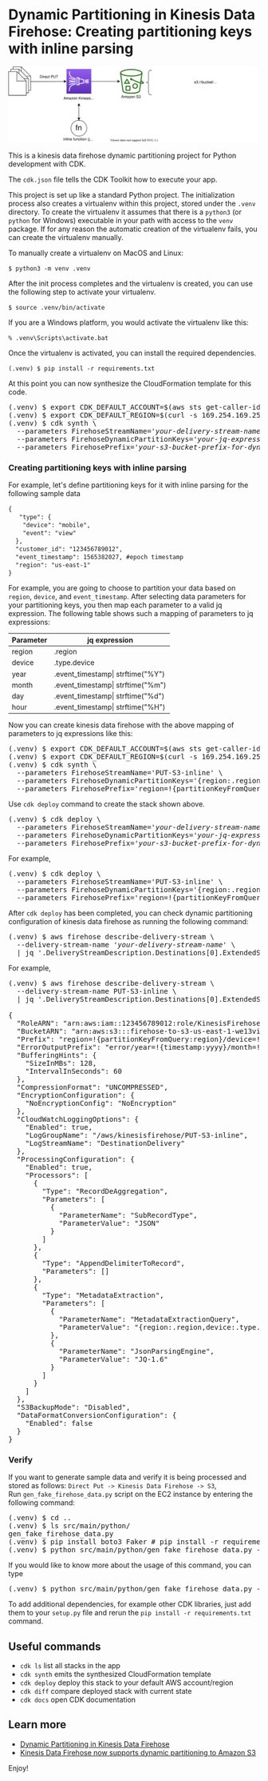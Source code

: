 
# Dynamic Partitioning in Kinesis Data Firehose: Creating partitioning keys with inline parsing

![firehose_dynamic_partition_with_inline](./firehose_dynamic_partition_with_inline.svg)

This is a kinesis data firehose dynamic partitioning project for Python development with CDK.

The `cdk.json` file tells the CDK Toolkit how to execute your app.

This project is set up like a standard Python project.  The initialization
process also creates a virtualenv within this project, stored under the `.venv`
directory.  To create the virtualenv it assumes that there is a `python3`
(or `python` for Windows) executable in your path with access to the `venv`
package. If for any reason the automatic creation of the virtualenv fails,
you can create the virtualenv manually.

To manually create a virtualenv on MacOS and Linux:

```
$ python3 -m venv .venv
```

After the init process completes and the virtualenv is created, you can use the following
step to activate your virtualenv.

```
$ source .venv/bin/activate
```

If you are a Windows platform, you would activate the virtualenv like this:

```
% .venv\Scripts\activate.bat
```

Once the virtualenv is activated, you can install the required dependencies.

```
(.venv) $ pip install -r requirements.txt
```

At this point you can now synthesize the CloudFormation template for this code.

<pre>
(.venv) $ export CDK_DEFAULT_ACCOUNT=$(aws sts get-caller-identity --query Account --output text)
(.venv) $ export CDK_DEFAULT_REGION=$(curl -s 169.254.169.254/latest/dynamic/instance-identity/document | jq -r .region)
(.venv) $ cdk synth \
  --parameters FirehoseStreamName=<i>'your-delivery-stream-name'</i> \
  --parameters FirehoseDynamicPartitionKeys=<i>'your-jq-expressions-to-parse-dynamic-partition-keys'</i> \
  --parameters FirehosePrefix=<i>'your-s3-bucket-prefix-for-dynamic-partitioning'</i>
</pre>

### Creating partitioning keys with inline parsing

For example, let's define partitioning keys for it with inline parsing for the following sample data

```
{  
   "type": {  
    "device": "mobile",  
    "event": "view" 
  },  
  "customer_id": "123456789012",  
  "event_timestamp": 1565382027, #epoch timestamp  
  "region": "us-east-1"  
}
```

For example, you are going to choose to partition your data based on `region`, `device`, and `event_timestamp`.
After selecting data parameters for your partitioning keys, you then map each parameter to a valid jq expression. 
The following table shows such a mapping of parameters to jq expressions:

| Parameter	| jq expression |
|-----------|---------------|
| region | .region |
| device | .type.device |
| year | .event_timestamp\| strftime("%Y") |
| month	| .event_timestamp\| strftime("%m") |
| day | .event_timestamp\| strftime("%d") |
| hour | .event_timestamp\| strftime("%H") |

Now you can create kinesis data firehose with the above mapping of parameters to jq expressions like this:

<pre>
(.venv) $ export CDK_DEFAULT_ACCOUNT=$(aws sts get-caller-identity --query Account --output text)
(.venv) $ export CDK_DEFAULT_REGION=$(curl -s 169.254.169.254/latest/dynamic/instance-identity/document | jq -r .region)
(.venv) $ cdk synth \
  --parameters FirehoseStreamName='PUT-S3-inline' \
  --parameters FirehoseDynamicPartitionKeys='{region:.region,device:.type.device,year:.event_timestamp|strftime("%Y"),month:.event_timestamp|strftime("%m"),day:.event_timestamp|strftime("%d"),hour:.event_timestamp|strftime("%H")}' \
  --parameters FirehosePrefix='region=!{partitionKeyFromQuery:region}/device=!{partitionKeyFromQuery:device}/year=!{partitionKeyFromQuery:year}/month=!{partitionKeyFromQuery:month}/day=!{partitionKeyFromQuery:day}/hour=!{partitionKeyFromQuery:hour}/'
</pre>

Use `cdk deploy` command to create the stack shown above.

<pre>
(.venv) $ cdk deploy \
  --parameters FirehoseStreamName=<i>'your-delivery-stream-name'</i> \
  --parameters FirehoseDynamicPartitionKeys=<i>'your-jq-expressions-to-parse-dynamic-partition-keys'</i> \
  --parameters FirehosePrefix=<i>'your-s3-bucket-prefix-for-dynamic-partitioning'</i>
</pre>

For example,
<pre>
(.venv) $ cdk deploy \
  --parameters FirehoseStreamName='PUT-S3-inline' \
  --parameters FirehoseDynamicPartitionKeys='{region:.region,device:.type.device,year:.event_timestamp|strftime("%Y"),month:.event_timestamp|strftime("%m"),day:.event_timestamp|strftime("%d"),hour:.event_timestamp|strftime("%H")}' \
  --parameters FirehosePrefix='region=!{partitionKeyFromQuery:region}/device=!{partitionKeyFromQuery:device}/year=!{partitionKeyFromQuery:year}/month=!{partitionKeyFromQuery:month}/day=!{partitionKeyFromQuery:day}/hour=!{partitionKeyFromQuery:hour}/'
</pre>

After `cdk deploy` has been completed, you can check dynamic partitioning configuration of kinesis data firehose as running the following command:

<pre>
(.venv) $ aws firehose describe-delivery-stream \
  --delivery-stream-name <i>'your-delivery-stream-name'</i> \
  | jq '.DeliveryStreamDescription.Destinations[0].ExtendedS3DestinationDescription'
</pre>

For example,

<pre>
(.venv) $ aws firehose describe-delivery-stream \
  --delivery-stream-name PUT-S3-inline \
  | jq '.DeliveryStreamDescription.Destinations[0].ExtendedS3DestinationDescription'

{
  "RoleARN": "arn:aws:iam::123456789012:role/KinesisFirehoseServiceRole-PUT-S3-inline-us-east-1",
  "BucketARN": "arn:aws:s3:::firehose-to-s3-us-east-1-we13viq",
  "Prefix": "region=!{partitionKeyFromQuery:region}/device=!{partitionKeyFromQuery:device}/year=!{partitionKeyFromQuery:year}/month=!{partitionKeyFromQuery:month}/day=!{partitionKeyFromQuery:day}/hour=!{partitionKeyFromQuery:hour}/",
  "ErrorOutputPrefix": "error/year=!{timestamp:yyyy}/month=!{timestamp:MM}/day=!{timestamp:dd}/hour=!{timestamp:HH}/!{firehose:error-output-type}",
  "BufferingHints": {
    "SizeInMBs": 128,
    "IntervalInSeconds": 60
  },
  "CompressionFormat": "UNCOMPRESSED",
  "EncryptionConfiguration": {
    "NoEncryptionConfig": "NoEncryption"
  },
  "CloudWatchLoggingOptions": {
    "Enabled": true,
    "LogGroupName": "/aws/kinesisfirehose/PUT-S3-inline",
    "LogStreamName": "DestinationDelivery"
  },
  "ProcessingConfiguration": {
    "Enabled": true,
    "Processors": [
      {
        "Type": "RecordDeAggregation",
        "Parameters": [
          {
            "ParameterName": "SubRecordType",
            "ParameterValue": "JSON"
          }
        ]
      },
      {
        "Type": "AppendDelimiterToRecord",
        "Parameters": []
      },
      {
        "Type": "MetadataExtraction",
        "Parameters": [
          {
            "ParameterName": "MetadataExtractionQuery",
            "ParameterValue": "{region:.region,device:.type.device,year:.event_timestamp|strftime(\"%Y\"),month:.event_timestamp|strftime(\"%m\"),day:.event_timestamp|strftime(\"%d\"),hour:.event_timestamp|strftime(\"%H\")}"
          },
          {
            "ParameterName": "JsonParsingEngine",
            "ParameterValue": "JQ-1.6"
          }
        ]
      }
    ]
  },
  "S3BackupMode": "Disabled",
  "DataFormatConversionConfiguration": {
    "Enabled": false
  }
}
</pre>

### Verify

If you want to generate sample data and verify it is being processed and stored as follows: `Direct Put -> Kinesis Data Firehose -> S3`, <br/>
Run `gen_fake_firehose_data.py` script on the EC2 instance by entering the following command:

<pre>
(.venv) $ cd ..
(.venv) $ ls src/main/python/
gen_fake_firehose_data.py
(.venv) $ pip install boto3 Faker # pip install -r requirements.txt
(.venv) $ python src/main/python/gen_fake_firehose_data.py --stream-name <i>'your-delivery-stream-name'</i> --max-count -1
</pre>

If you would like to know more about the usage of this command, you can type

<pre>
(.venv) $ python src/main/python/gen_fake_firehose_data.py --help
</pre>

To add additional dependencies, for example other CDK libraries, just add
them to your `setup.py` file and rerun the `pip install -r requirements.txt`
command.

## Useful commands

 * `cdk ls`          list all stacks in the app
 * `cdk synth`       emits the synthesized CloudFormation template
 * `cdk deploy`      deploy this stack to your default AWS account/region
 * `cdk diff`        compare deployed stack with current state
 * `cdk docs`        open CDK documentation

## Learn more
 * [Dynamic Partitioning in Kinesis Data Firehose](https://docs.aws.amazon.com/firehose/latest/dev/dynamic-partitioning.html)
 * [Kinesis Data Firehose now supports dynamic partitioning to Amazon S3](https://aws.amazon.com/blogs/big-data/kinesis-data-firehose-now-supports-dynamic-partitioning-to-amazon-s3/)


Enjoy!
